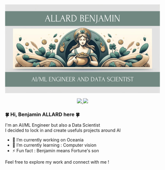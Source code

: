 ![banner](https://github.com/Sorezar/Sorezar/blob/main/banner.png)

<div align="center">
  <p>
    <a href="https://www.linkedin.com/in/allardbenjamininfo/">
      <img src="https://badgen.net/badge/Linkedin/Benjamin ALLARD/0e76a8?icon=https://upload.wikimedia.org/wikipedia/commons/f/f8/LinkedIn_icon_circle.svg">
    </a>
    <img src="https://komarev.com/ghpvc/?username=Sorezar&color=00a86b&label=Views">
  </p>
</div>

### 🍀 Hi, Benjamin ALLARD here 🍀

I'm an AI/ML Engineer but also a Data Scientist \
I decided to lock in and create usefuls projects around AI

* 🔭 I’m currently working on Oceania
* 🌱 I’m currently learning : Computer vision
* ⚡ Fun fact : Benjamin means Fortune's son

Feel free to explore my work and connect with me !

<!--
**Sorezar/Sorezar** is a ✨ _special_ ✨ repository because its `README.md` (this file) appears on your GitHub profile.

Here are some ideas to get you started:

- 🔭 I’m currently working on ...

- 👯 I’m looking to collaborate on ...
- 🤔 I’m looking for help with ...
- 💬 Ask me about ...
- 📫 How to reach me: ...
- 😄 Pronouns: ...
- ⚡ Fun fact: ...
-->
